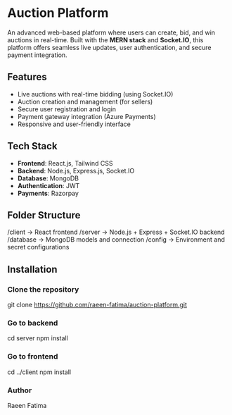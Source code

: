 #  Auction Platform

An advanced web-based platform where users can create, bid, and win auctions in real-time. Built with the **MERN stack** and **Socket.IO**, this platform offers seamless live updates, user authentication, and secure payment integration.

##  Features

- Live auctions with real-time bidding (using Socket.IO)
- Auction creation and management (for sellers)
- Secure user registration and login
- Payment gateway integration (Azure Payments)
- Responsive and user-friendly interface

##  Tech Stack

- **Frontend**: React.js, Tailwind CSS
- **Backend**: Node.js, Express.js, Socket.IO
- **Database**: MongoDB
- **Authentication**: JWT
- **Payments**: Razorpay

##  Folder Structure
/client → React frontend
/server → Node.js + Express + Socket.IO backend
/database → MongoDB models and connection
/config → Environment and secret configurations


##  Installation


### Clone the repository
git clone https://github.com/raeen-fatima/auction-platform.git

### Go to backend
cd server
npm install

### Go to frontend
cd ../client
npm install

### Author
Raeen Fatima

